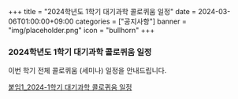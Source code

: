 ﻿+++
title = "2024학년도 1학기 대기과학 콜로퀴움 일정"
date = 2024-03-06T01:00:00+09:00
categories = ["공지사항"]
banner = "img/placeholder.png"
icon = "bullhorn"
+++
<!--more-->

### 2024학년도 1학기 대기과학 콜로퀴움 일정

이번 학기 전체 콜로퀴움 (세미나) 일정을 안내드립니다.


[붙임1_2024-1학기 대기과학 콜로퀴움 일정](/files/2024-1%20대기과학%20콜로퀴움%20일정)
